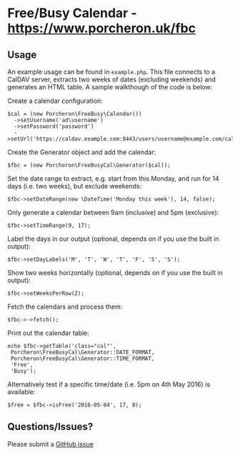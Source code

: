 # Free/Busy Calendar - https://www.porcheron.uk/fbc

## Usage
An example usage can be found in `example.php`. This file connects to a CalDAV server, extracts two weeks of dates 
(excluding weekends) and generates an HTML table. A sample walkthough of the code is below:

Create a calendar configuration:

    $cal = (new Porcheron\FreeBusy\Calendar())
      ->setUsername('ad\username')
      ->setPassword('password')
      ->setUrl('https://caldav.example.com:8443/users/username@example.com/calendar');


Create the Generator object and add the calendar:

    $fbc = (new Porcheron\FreeBusyCal\Generator($cal));


Set the date range to extract, e.g. start from this Monday, and run for 14 days (i.e. two weeks), but exclude
weekends:

    $fbc->setDateRange(new \DateTime('Monday this week'), 14, false);


Only generate a calendar between 9am (inclusive) and 5pm (exclusive):

    $fbc->setTimeRange(9, 17);


Label the days in our output (optional, depends on if you use the built in output):

    $fbc->setDayLabels('M', 'T', 'W', 'T', 'F', 'S', 'S');


Show two weeks horizontally (optional, depends on if you use the built in output):

    $fbc->setWeeksPerRow(2);


Fetch the calendars and process them:

    $fbc->->fetch();


Print out the calendar table:

    echo $fbc->getTable('class="cal"', 
     Porcheron\FreeBusyCal\Generator::DATE_FORMAT,
     Porcheron\FreeBusyCal\Generator::TIME_FORMAT, 
     'Free',
     'Busy');


Alternatively test if a specific time/date (i.e. 5pm on 4th May 2016) is available:

    $free = $fbc->isFree('2016-05-04', 17, 0);


## Questions/Issues?
Please submit a [GitHub issue](https://github.com/mporcheron/FreeBusyCal)